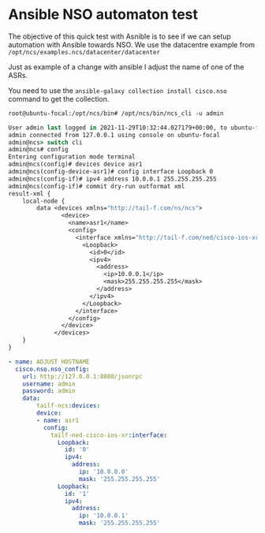 # Ansible NSO automaton test

The objective of this quick test with Asnible is to see if we can setup automation with Ansible
towards NSO. We use the datacentre example from `/opt/ncs/examples.ncs/datacenter/datacenter`

Just as example of a change with ansible I adjust the name of one of the ASRs.

You need to use the `ansible-galaxy collection install cisco.nso` command to get the collection.

```csh
root@ubuntu-focal:/opt/ncs/bin# /opt/ncs/bin/ncs_cli -u admin

User admin last logged in 2021-11-29T10:32:44.027179+00:00, to ubuntu-focal, from 127.0.0.1 using cli-console
admin connected from 127.0.0.1 using console on ubuntu-focal
admin@ncs> switch cli
admin@ncs# config
Entering configuration mode terminal
admin@ncs(config)# devices device asr1
admin@ncs(config-device-asr1)# config interface Loopback 0
admin@ncs(config-if)# ipv4 address 10.0.0.1 255.255.255.255
admin@ncs(config-if)# commit dry-run outformat xml
result-xml {
    local-node {
        data <devices xmlns="http://tail-f.com/ns/ncs">
               <device>
                 <name>asr1</name>
                 <config>
                   <interface xmlns="http://tail-f.com/ned/cisco-ios-xr">
                     <Loopback>
                       <id>0</id>
                       <ipv4>
                         <address>
                           <ip>10.0.0.1</ip>
                           <mask>255.255.255.255</mask>
                         </address>
                       </ipv4>
                     </Loopback>
                   </interface>
                 </config>
               </device>
             </devices>
    }
}
```

```yaml
- name: ADJUST HOSTNAME
  cisco.nso.nso_config:
    url: http://127.0.0.1:8080/jsonrpc
    username: admin
    password: admin
    data:
        tailf-ncs:devices:
        device:
        - name: asr1
          config:
            tailf-ned-cisco-ios-xr:interface:
              Loopback:
                id: '0'
                ipv4:
                  address:
                    ip: '10.0.0.0'
                    mask: '255.255.255.255'
              Loopback:
                id: '1'
                ipv4:
                  address:
                    ip: '10.0.0.1'
                    mask: '255.255.255.255'

```
